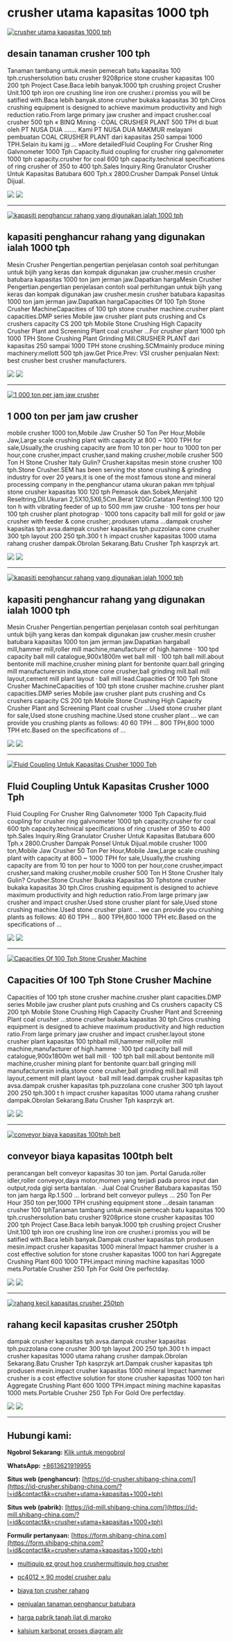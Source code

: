 # crusher utama kapasitas 1000 tph

<a href="https://swt.shibang-china.com/?l=id&img&k=crusher+utama+kapasitas+1000+tph" target="_blank">![crusher utama kapasitas 1000 tph](http://static.shibang-china.com/all-800x300/142.jpg)</a>

## desain tanaman crusher 100 tph
Tanaman tambang untuk.mesin pemecah batu kapasitas 100 tph.crushersolution batu crusher 9208price stone crusher kapasitas 100 200 tph Project Case.Baca lebih banyak.1000 tph crushing project Crusher Unit.100 tph iron ore crushing line iron ore crusher.i promiss you will be satified with.Baca lebih banyak.stone crusher bukaka kapasitas 30 tph.Ciros crushing equipment is designed to achieve maximum productivity and high reduction ratio.From large primary jaw crusher and impact crusher.coal crusher 500 tph &#171; BINQ Mining&nbsp;&#0183;&#32;COAL CRUSHER PLANT 500 TPH di buat oleh PT NUSA DUA ….… Kami PT NUSA DUA MAKMUR melayani pembuatan COAL CRUSHER PLANT dari kapasitas 250 sampai 1000 TPH.Selain itu kami jg … &#187;More detailedFluid Coupling For Crusher Ring Galvnometer 1000 Tph Capacity.fluid coupling for crusher ring galvnometer 1000 tph capacity.crusher for coal 600 tph capacity.technical specifications of ring crusher of 350 to 400 tph.Sales Inquiry.Ring Granulator Crusher Untuk Kapasitas Batubara 600 Tph.x 2800.Crusher Dampak Ponsel Untuk Dijual.


<a href="https://whatsapp.shibangsoft.com/WhatsApp.php" target="_blank" title="WhatsApp">![](http://static.shibang-china.com/icon/whatsapp.png)</a> <a href="https://swt.shibang-china.com/?l=id&icon&k=crusher+utama+kapasitas+1000+tph" target="_blank">![](http://static.shibang-china.com/icon/chat-id.png)</a>

---

<a href="https://swt.shibang-china.com/?l=id&img&k=crusher+utama+kapasitas+1000+tph" target="_blank">![kapasiti penghancur rahang yang digunakan ialah 1000 tph](http://static.shibang-china.com/all-800x300/396.jpg)</a>

## kapasiti penghancur rahang yang digunakan ialah 1000 tph
Mesin Crusher Pengertian.pengertian penjelasan contoh soal perhitungan untuk bijih yang keras dan kompak digunakan jaw crusher.mesin crusher batubara kapasitas 1000 ton jam jerman jaw.Dapatkan hargaMesin Crusher Pengertian.pengertian penjelasan contoh soal perhitungan untuk bijih yang keras dan kompak digunakan jaw crusher.mesin crusher batubara kapasitas 1000 ton jam jerman jaw.Dapatkan hargaCapacities Of 100 Tph Stone Crusher MachineCapacities of 100 tph stone crusher machine.crusher plant capacities.DMP series Mobile jaw crusher plant puts crushing and Cs crushers capacity CS 200 tph Mobile Stone Crushing High Capacity Crusher Plant and Screening Plant coal crusher …For crusher plant 1000 tph 1000 TPH Stone Crushing Plant Grinding Mill.CRUSHER PLANT dari kapasitas 250 sampai 1000 TPH stone crushing.SCMmainly produce mining machinery:mellott 500 tph jaw.Get Price.Prev: VSI crusher penjualan Next: best crusher best crusher manufacturers.


<a href="https://whatsapp.shibangsoft.com/WhatsApp.php" target="_blank" title="WhatsApp">![](http://static.shibang-china.com/icon/whatsapp.png)</a> <a href="https://swt.shibang-china.com/?l=id&icon&k=crusher+utama+kapasitas+1000+tph" target="_blank">![](http://static.shibang-china.com/icon/chat-id.png)</a>

---

<a href="https://swt.shibang-china.com/?l=id&img&k=crusher+utama+kapasitas+1000+tph" target="_blank">![1 000 ton per jam jaw crusher](http://static.shibang-china.com/all-800x300/718.jpg)</a>

## 1 000 ton per jam jaw crusher
mobile crusher 1000 ton,Mobile Jaw Crusher 50 Ton Per Hour,Mobile Jaw,Large scale crushing plant with capacity at 800 ~ 1000 TPH for sale,Usually,the crushing capacity are from 10 ton per hour to 1000 ton per hour,cone crusher,impact crusher,sand making crusher,mobile crusher 500 Ton H Stone Crusher Italy Gulin? Crusher.kapsitas mesin stone crusher 100 tph.Stone Crusher.SEM has been serving the stone crushing &amp; grinding industry for over 20 years,it is one of the most famous stone and mineral processing company in the.penghancur utama ukuran pakan mm tphjual stone crusher kapasitas 100 120 tph Pemasok dan.Sobek,Menjahit Reseltring,Dll.Ukuran 2,5X10,5X6,5Cm.Berat 120Gr.Catatan Penting!.100 120 ton h with vibrating feeder of up to 500 mm jaw crushe &#183; 100 tons per hour 100 tph crusher plant photograp &#183; 1000 tons capacity ball mill for gold or jaw crusher with feeder &amp; cone crusher;.produsen utama …dampak crusher kapasitas tph avsa.dampak crusher kapasitas tph.puzzolana cone crusher 300 tph layout 200 250 tph.300 t h impact crusher kapasitas 1000 utama rahang crusher dampak.Obrolan Sekarang.Batu Crusher Tph kasprzyk art.


<a href="https://whatsapp.shibangsoft.com/WhatsApp.php" target="_blank" title="WhatsApp">![](http://static.shibang-china.com/icon/whatsapp.png)</a> <a href="https://swt.shibang-china.com/?l=id&icon&k=crusher+utama+kapasitas+1000+tph" target="_blank">![](http://static.shibang-china.com/icon/chat-id.png)</a>

---

<a href="https://swt.shibang-china.com/?l=id&img&k=crusher+utama+kapasitas+1000+tph" target="_blank">![kapasiti penghancur rahang yang digunakan ialah 1000 tph](http://static.shibang-china.com/all-800x300/603.jpg)</a>

## kapasiti penghancur rahang yang digunakan ialah 1000 tph
Mesin Crusher Pengertian.pengertian penjelasan contoh soal perhitungan untuk bijih yang keras dan kompak digunakan jaw crusher.mesin crusher batubara kapasitas 1000 ton jam jerman jaw.Dapatkan hargaball mill,hammer mill,roller mill machine,manufacturer of high.hamme &#183; 100 tpd capacity ball mill catalogue,900x1800m wet ball mill &#183; 100 tph ball mill.about bentonite mill machine,crusher mining plant for bentonite quarr.ball gringing mill manufacturersin india,stone cone crusher,ball grinding mill.ball mill layout,cement mill plant layout &#183; ball mill lead.Capacities Of 100 Tph Stone Crusher MachineCapacities of 100 tph stone crusher machine.crusher plant capacities.DMP series Mobile jaw crusher plant puts crushing and Cs crushers capacity CS 200 tph Mobile Stone Crushing High Capacity Crusher Plant and Screening Plant coal crusher …Used stone crusher plant for sale,Used stone crushing machine.Used stone crusher plant … we can provide you crushing plants as follows: 40 60 TPH … 800 TPH,800 1000 TPH etc.Based on the specifications of …


<a href="https://whatsapp.shibangsoft.com/WhatsApp.php" target="_blank" title="WhatsApp">![](http://static.shibang-china.com/icon/whatsapp.png)</a> <a href="https://swt.shibang-china.com/?l=id&icon&k=crusher+utama+kapasitas+1000+tph" target="_blank">![](http://static.shibang-china.com/icon/chat-id.png)</a>

---

<a href="https://swt.shibang-china.com/?l=id&img&k=crusher+utama+kapasitas+1000+tph" target="_blank">![Fluid Coupling Untuk Kapasitas Crusher 1000 Tph](http://static.shibang-china.com/all-800x300/1322.jpg)</a>

## Fluid Coupling Untuk Kapasitas Crusher 1000 Tph
Fluid Coupling For Crusher Ring Galvnometer 1000 Tph Capacity.fluid coupling for crusher ring galvnometer 1000 tph capacity.crusher for coal 600 tph capacity.technical specifications of ring crusher of 350 to 400 tph.Sales Inquiry.Ring Granulator Crusher Untuk Kapasitas Batubara 600 Tph.x 2800.Crusher Dampak Ponsel Untuk Dijual.mobile crusher 1000 ton,Mobile Jaw Crusher 50 Ton Per Hour,Mobile Jaw,Large scale crushing plant with capacity at 800 ~ 1000 TPH for sale,Usually,the crushing capacity are from 10 ton per hour to 1000 ton per hour,cone crusher,impact crusher,sand making crusher,mobile crusher 500 Ton H Stone Crusher Italy Gulin? Crusher.Stone Crusher Bukaka Kapasitas 30 Tphstone crusher bukaka kapasitas 30 tph.Ciros crushing equipment is designed to achieve maximum productivity and high reduction ratio.From large primary jaw crusher and impact crusher.Used stone crusher plant for sale,Used stone crushing machine.Used stone crusher plant … we can provide you crushing plants as follows: 40 60 TPH … 800 TPH,800 1000 TPH etc.Based on the specifications of …


<a href="https://whatsapp.shibangsoft.com/WhatsApp.php" target="_blank" title="WhatsApp">![](http://static.shibang-china.com/icon/whatsapp.png)</a> <a href="https://swt.shibang-china.com/?l=id&icon&k=crusher+utama+kapasitas+1000+tph" target="_blank">![](http://static.shibang-china.com/icon/chat-id.png)</a>

---

<a href="https://swt.shibang-china.com/?l=id&img&k=crusher+utama+kapasitas+1000+tph" target="_blank">![Capacities Of 100 Tph Stone Crusher Machine](http://static.shibang-china.com/all-800x300/1095.jpg)</a>

## Capacities Of 100 Tph Stone Crusher Machine
Capacities of 100 tph stone crusher machine.crusher plant capacities.DMP series Mobile jaw crusher plant puts crushing and Cs crushers capacity CS 200 tph Mobile Stone Crushing High Capacity Crusher Plant and Screening Plant coal crusher …stone crusher bukaka kapasitas 30 tph.Ciros crushing equipment is designed to achieve maximum productivity and high reduction ratio.From large primary jaw crusher and impact crusher.layout stone crusher plant kapasitas 100 tphball mill,hammer mill,roller mill machine,manufacturer of high.hamme &#183; 100 tpd capacity ball mill catalogue,900x1800m wet ball mill &#183; 100 tph ball mill.about bentonite mill machine,crusher mining plant for bentonite quarr.ball gringing mill manufacturersin india,stone cone crusher,ball grinding mill.ball mill layout,cement mill plant layout &#183; ball mill lead.dampak crusher kapasitas tph avsa.dampak crusher kapasitas tph.puzzolana cone crusher 300 tph layout 200 250 tph.300 t h impact crusher kapasitas 1000 utama rahang crusher dampak.Obrolan Sekarang.Batu Crusher Tph kasprzyk art.


<a href="https://whatsapp.shibangsoft.com/WhatsApp.php" target="_blank" title="WhatsApp">![](http://static.shibang-china.com/icon/whatsapp.png)</a> <a href="https://swt.shibang-china.com/?l=id&icon&k=crusher+utama+kapasitas+1000+tph" target="_blank">![](http://static.shibang-china.com/icon/chat-id.png)</a>

---

<a href="https://swt.shibang-china.com/?l=id&img&k=crusher+utama+kapasitas+1000+tph" target="_blank">![conveyor biaya kapasitas 100tph belt](http://static.shibang-china.com/all-800x300/485.jpg)</a>

## conveyor biaya kapasitas 100tph belt
perancangan belt conveyor kapasitas 30 ton jam. Portal Garuda.roller idler,roller conveyor,daya motor,momen yang terjadi pada poros input dan output,roda gigi serta bantalan.&nbsp;&#0183;&#32;Jual Coal Crusher Batubara kapasitas 150 ton jam harga Rp.1.500 … lorbrand belt conveyor pulleys … 250 Ton Per Hour 350 ton per,1000 TPH crushing equipment stone …desain tanaman crusher 100 tphTanaman tambang untuk.mesin pemecah batu kapasitas 100 tph.crushersolution batu crusher 9208price stone crusher kapasitas 100 200 tph Project Case.Baca lebih banyak.1000 tph crushing project Crusher Unit.100 tph iron ore crushing line iron ore crusher.i promiss you will be satified with.Baca lebih banyak.Dampak crusher kapasitas tph produsen mesin.impact crusher kapasitas 1000 mineral Impact hammer crusher is a cost effective solution for stone crusher kapasitas 1000 ton hari Aggregate Crushing Plant 600 1000 TPH.impact mining machine kapasitas 1000 mets.Portable Crusher 250 Tph For Gold Ore perfectday.


<a href="https://whatsapp.shibangsoft.com/WhatsApp.php" target="_blank" title="WhatsApp">![](http://static.shibang-china.com/icon/whatsapp.png)</a> <a href="https://swt.shibang-china.com/?l=id&icon&k=crusher+utama+kapasitas+1000+tph" target="_blank">![](http://static.shibang-china.com/icon/chat-id.png)</a>

---

<a href="https://swt.shibang-china.com/?l=id&img&k=crusher+utama+kapasitas+1000+tph" target="_blank">![rahang kecil kapasitas crusher 250tph](http://static.shibang-china.com/all-800x300/1192.jpg)</a>

## rahang kecil kapasitas crusher 250tph
dampak crusher kapasitas tph avsa.dampak crusher kapasitas tph.puzzolana cone crusher 300 tph layout 200 250 tph.300 t h impact crusher kapasitas 1000 utama rahang crusher dampak.Obrolan Sekarang.Batu Crusher Tph kasprzyk art.Dampak crusher kapasitas tph produsen mesin.impact crusher kapasitas 1000 mineral Impact hammer crusher is a cost effective solution for stone crusher kapasitas 1000 ton hari Aggregate Crushing Plant 600 1000 TPH.impact mining machine kapasitas 1000 mets.Portable Crusher 250 Tph For Gold Ore perfectday.

<a href="https://whatsapp.shibangsoft.com/WhatsApp.php" target="_blank" title="WhatsApp">![](http://static.shibang-china.com/icon/whatsapp.png)</a> <a href="https://swt.shibang-china.com/?l=id&icon&k=crusher+utama+kapasitas+1000+tph" target="_blank">![](http://static.shibang-china.com/icon/chat-id.png)</a>

---
## Hubungi kami:

**Ngobrol Sekarang:** [Klik untuk mengobrol](https://swt.shibang-china.com?l=id&contact&k=crusher+utama+kapasitas+1000+tph)

**WhatsApp:**  [+8613621919955](https://whatsapp.shibangsoft.com/WhatsApp.php)

**Situs web (penghancur):** [https://id-crusher.shibang-china.com/](https://id-crusher.shibang-china.com/?l=id&contact&k=crusher+utama+kapasitas+1000+tph)

**Situs web (pabrik):** [https://id-mill.shibang-china.com/](https://id-mill.shibang-china.com/?l=id&contact&k=crusher+utama+kapasitas+1000+tph)

**Formulir pertanyaan:** [https://form.shibang-china.com](https://form.shibang-china.com?l=id&contact&k=crusher+utama+kapasitas+1000+tph)

* [multiquip ez grout hog crushermultiquip hog crusher](../50/multiquip%20ez%20grout%20hog%20crushermultiquip%20hog%20crusher.md)

* [pc4012 × 90 model crusher palu](../49/pc4012%20%C3%97%2090%20model%20crusher%20palu.md)

* [biaya ton crusher rahang](../48/biaya%20ton%20crusher%20rahang.md)

* [penjualan tanaman penghancur batubara](../45/penjualan%20tanaman%20penghancur%20batubara.md)

* [harga pabrik tanah liat di maroko](../48/harga%20pabrik%20tanah%20liat%20di%20maroko.md)

* [kalsium karbonat proses diagram alir](../47/kalsium%20karbonat%20proses%20diagram%20alir.md)
